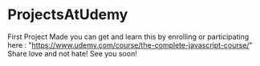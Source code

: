 # ProjectsAtUdemy
First Project Made
you can get and learn this by enrolling or participating here : "https://www.udemy.com/course/the-complete-javascript-course/"
Share love and not hate!
See you soon!
